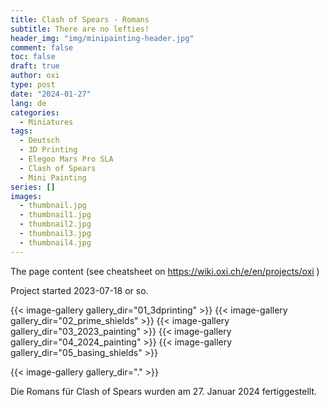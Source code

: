 ```yaml
---
title: Clash of Spears - Romans
subtitle: There are no lefties!
header_img: "img/minipainting-header.jpg"
comment: false
toc: false
draft: true
author: oxi
type: post
date: "2024-01-27"
lang: de
categories:
  - Miniatures
tags:
  - Deutsch
  - 3D Printing
  - Elegoo Mars Pro SLA
  - Clash of Spears
  - Mini Painting
series: []
images:
  - thumbnail.jpg
  - thumbnail1.jpg
  - thumbnail2.jpg
  - thumbnail3.jpg
  - thumbnail4.jpg
---
```

The page content (see cheatsheet on https://wiki.oxi.ch/e/en/projects/oxi )

Project started 2023-07-18 or so.

{{< image-gallery gallery_dir="01_3dprinting" >}}
{{< image-gallery gallery_dir="02_prime_shields" >}}
{{< image-gallery gallery_dir="03_2023_painting" >}}
{{< image-gallery gallery_dir="04_2024_painting" >}}
{{< image-gallery gallery_dir="05_basing_shields" >}}


{{< image-gallery gallery_dir="." >}}

Die Romans für Clash of Spears wurden am 27. Januar 2024 fertiggestellt.
